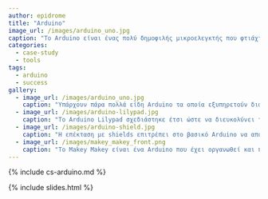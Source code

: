 ```yaml
---
author: epidrome
title: "Arduino"
image_url: /images/arduino_uno.jpg
caption: "Το Arduino είναι ένας πολύ δημοφιλής μικροελεγκτής που φτιάχτηκε με αρχικό σκοπό τον προγραμματισμό και την εκπαίδευση των φοιτητών της διάδρασης ανθρώπου-υπολογιστή με συστήματα εισόδου-εξόδου, πέρα από τα κλασικά πληκτρολόγιο-ποντίκι-οθόνη που έχουμε στους επιτραπέζιους ΗΥ."
categories:
  - case-study
  - tools
tags:
  - arduino
  - success
gallery:
  - image_url: /images/arduino_uno.jpg
    caption: "Υπάρχουν πάρα πολλά είδη Arduino τα οποία εξυπηρετούν διαφορετικές ανάγκες."
  - image_url: /images/arduino-lilypad.jpg
    caption: "Το Arduino Lilypad σχεδιάστηκε έτσι ώστε να διευκολύνει το ράψιμό του σε υφάσματα."
  - image_url: /images/arduino-shield.jpg
    caption: "Η επέκταση με shields επιτρέπει στο βασικό Arduino να αποκτήσει νέες δυνατότητες εισόδου (π.χ., joystick) και εξόδου."
  - image_url: /images/makey_makey_front.png
    caption: "Το Makey Makey είναι ένα Arduino που έχει οργανωθεί και προγραμματιστεί έτσι ώστε να διευκολύνει τον πειραματισμό με νέες συσκευές εισόδου."
---
```


{% include cs-arduino.md %}

{% include slides.html %}
